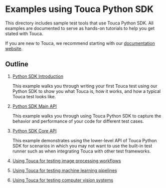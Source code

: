 # Examples using Touca Python SDK

This directory includes sample test tools that use Touca Python SDK. All
examples are documented to serve as hands-on tutorials to help you get stated
with Touca.

If you are new to Touca, we recommend starting with our
[documentation website](https://touca.io/docs).

## Outline

1.  [Python SDK Introduction](./01_python_minimal)

    This example walks you through writing your first Touca test using our
    Python SDK to show you what Touca is, how it works, and how a typical Touca
    test looks like.

2.  [Python SDK Main API](./02_python_main_api)

    This example walks you through using Touca Python SDK to capture the
    behavior and performance of your code for different test cases.

3.  [Python SDK Core API](./03_python_core_api)

    This example demonstrates using the lower-level API of Touca Python SDK for
    scenarios in which you may not want to use the built-in test runner such as
    when integrating Touca with other test frameworks.

4.  [Using Touca for testing image processing workflows](./04_python_image_processing)
5.  [Using Touca for testing machine learning pipelines](./05_python_ml_pipeline)
6.  [Using Touca for testing computer vision systems](./06_python_computer_vision)
